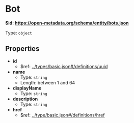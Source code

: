# Bot

<b id="httpsopen-metadata.orgschemaentitybots.json">&#36;id: https://open-metadata.org/schema/entity/bots.json</b>

Type: `object`

## Properties
 - <b id="#https://open-metadata.org/schema/entity/bots.json/properties/id">id</b>
	 - &#36;ref: [../types/basic.json#/definitions/uuid](#..typebasic.jsondefinitionsuuid)
 - <b id="#https://open-metadata.org/schema/entity/bots.json/properties/name">name</b>
	 - Type: `string`
	 - Length: between 1 and 64
 - <b id="#https://open-metadata.org/schema/entity/bots.json/properties/displayName">displayName</b>
	 - Type: `string`
 - <b id="#https://open-metadata.org/schema/entity/bots.json/properties/description">description</b>
	 - Type: `string`
 - <b id="#https://open-metadata.org/schema/entity/bots.json/properties/href">href</b>
	 - &#36;ref: [../type/basic.json#/definitions/href](#..typebasic.jsondefinitionshref)
